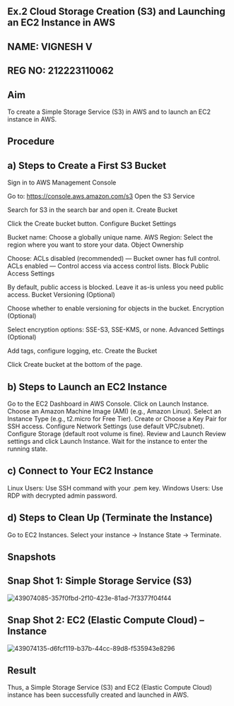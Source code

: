 ## Ex.2 Cloud Storage Creation (S3) and Launching an EC2 Instance in AWS
## NAME: VIGNESH V
## REG NO: 212223110062
## Aim
To create a Simple Storage Service (S3) in AWS and to launch an EC2 instance in AWS.

## Procedure
## a) Steps to Create a First S3 Bucket
Sign in to AWS Management Console

Go to: https://console.aws.amazon.com/s3
Open the S3 Service

Search for S3 in the search bar and open it.
Create Bucket

Click the Create bucket button.
Configure Bucket Settings

Bucket name: Choose a globally unique name.
AWS Region: Select the region where you want to store your data.
Object Ownership

Choose:
ACLs disabled (recommended) — Bucket owner has full control.
ACLs enabled — Control access via access control lists.
Block Public Access Settings

By default, public access is blocked. Leave it as-is unless you need public access.
Bucket Versioning (Optional)

Choose whether to enable versioning for objects in the bucket.
Encryption (Optional)

Select encryption options: SSE-S3, SSE-KMS, or none.
Advanced Settings (Optional)

Add tags, configure logging, etc.
Create the Bucket

Click Create bucket at the bottom of the page.
## b) Steps to Launch an EC2 Instance
Go to the EC2 Dashboard in AWS Console.
Click on Launch Instance.
Choose an Amazon Machine Image (AMI) (e.g., Amazon Linux).
Select an Instance Type (e.g., t2.micro for Free Tier).
Create or Choose a Key Pair for SSH access.
Configure Network Settings (use default VPC/subnet).
Configure Storage (default root volume is fine).
Review and Launch
Review settings and click Launch Instance.
Wait for the instance to enter the running state.
## c) Connect to Your EC2 Instance
Linux Users: Use SSH command with your .pem key.
Windows Users: Use RDP with decrypted admin password.
## d) Steps to Clean Up (Terminate the Instance)
Go to EC2 Instances.
Select your instance → Instance State → Terminate.

## Snapshots




## Snap Shot 1: Simple Storage Service (S3)

![439074085-357f0fbd-2f10-423e-81ad-7f3377f04f44](https://github.com/user-attachments/assets/a2565a90-1374-4c62-8e7f-bee84b1fd798)

## Snap Shot 2: EC2 (Elastic Compute Cloud) – Instance

![439074135-d6fcf119-b37b-44cc-89d8-f535943e8296](https://github.com/user-attachments/assets/52383249-bc6f-4143-ba27-41749974884a)

## Result
Thus, a Simple Storage Service (S3) and EC2 (Elastic Compute Cloud) instance has been successfully created and launched in AWS.
